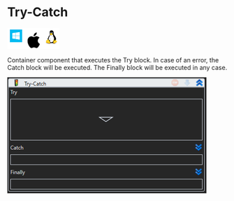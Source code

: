 # Try-Catch

![](<../../../.gitbook/assets/image (54).png>)

Container component that executes the Try block. In case of an error, the Catch block will be executed. The Finally block will be executed in any case.

![](<../../../.gitbook/assets/1 (72).png>)
